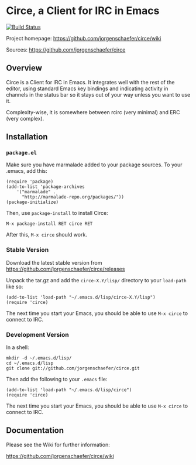 # Circe, a Client for IRC in Emacs

[![Build Status](https://api.travis-ci.org/jorgenschaefer/circe.png?branch=master)](https://travis-ci.org/jorgenschaefer/circe)

Project homepage: https://github.com/jorgenschaefer/circe/wiki

Sources: https://github.com/jorgenschaefer/circe


## Overview

Circe is a Client for IRC in Emacs. It integrates well with the rest
of the editor, using standard Emacs key bindings and indicating
activity in channels in the status bar so it stays out of your way
unless you want to use it.

Complexity-wise, it is somewhere between rcirc (very minimal) and ERC
(very complex).


## Installation

### `package.el`

Make sure you have marmalade added to your package sources. To your
.emacs, add this:

```Lisp
(require 'package)
(add-to-list 'package-archives
    '("marmalade" .
      "http://marmalade-repo.org/packages/"))
(package-initialize)
```

Then, use `package-install` to install Circe:

```
M-x package-install RET circe RET
```

After this, `M-x circe` should work.

### Stable Version

Download the latest stable version from
https://github.com/jorgenschaefer/circe/releases

Unpack the tar.gz and add the `circe-X.Y/lisp/` directory to your
`load-path` like so:

```Lisp
(add-to-list 'load-path "~/.emacs.d/lisp/circe-X.Y/lisp")
(require 'circe)
```

The next time you start your Emacs, you should be able to use
`M-x circe` to connect to IRC.

### Development Version

In a shell:

```Shell
mkdir -d ~/.emacs.d/lisp/
cd ~/.emacs.d/lisp
git clone git://github.com/jorgenschaefer/circe.git
```

Then add the following to your `.emacs` file:

```Lisp
(add-to-list 'load-path "~/.emacs.d/lisp/circe")
(require 'circe)
```

The next time you start your Emacs, you should be able to use
`M-x circe` to connect to IRC.


## Documentation

Please see the Wiki for further information:

https://github.com/jorgenschaefer/circe/wiki

